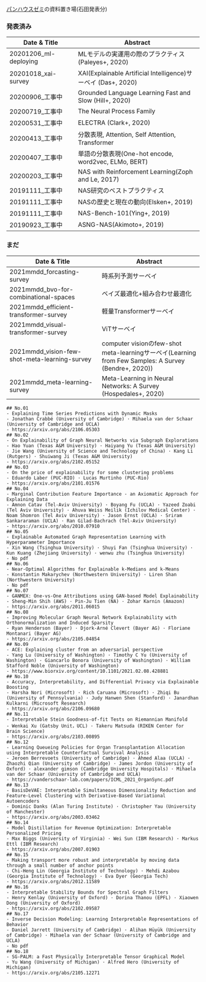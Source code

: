 [パンハウスゼミ](https://twitter.com/breadhouse_semi)の資料置き場(石田発表分)

### 発表済み
|Date & Title|Abstract|
|---|---|
|20201206_ml-deploying|MLモデルの実運用の際のプラクティス (Paleyes+, 2020)|
|20201018_xai-survey|XAI(Explainable Artificial Intelligence)サーベイ (Das+, 2020)|
|20200906_工事中|Grounded Language Learning Fast and Slow (Hill+, 2020)|
|20200719_工事中|The Neural Process Family|
|20200531_工事中|ELECTRA (Clark+, 2020)|
|20200413_工事中|分散表現, Attention, Self Attention, Transformer|
|20200407_工事中|単語の分散表現(One-hot encode, word2vec, ELMo, BERT)|
|20200203_工事中|NAS with Reinforcement Learning(Zoph and Le, 2017)|
|20191111_工事中|NAS研究のベストプラクティス|
|20191111_工事中|NASの歴史と現在の動向(Elsken+, 2019)|
|20191111_工事中|NAS-Bench-101(Ying+, 2019)|
|20190923_工事中|ASNG-NAS(Akimoto+, 2019)|

### まだ
|Date & Title|Abstract|
|---|---|
|2021mmdd_forcasting-survey|時系列予測サーベイ|
|2021mmdd_bvo-for-combinational-spaces|ベイズ最適化+組み合わせ最適化|
|2021mmdd_efficient-transformer-survey|軽量Transformerサーベイ|
|2021mmdd_visual-transformer-survey|ViTサーベイ|
|2021mmdd_vision-few-shot-meta-learning-survey|computer visionのfew-shot meta-learningサーベイ(Learning from Few Samples: A Survey (Bendre+, 2020))|
|2021mmdd_meta-learning-survey|Meta-Learning in Neural Networks: A Survey (Hospedales+, 2020)|

```
## No.01
- Explaining Time Series Predictions with Dynamic Masks
- Jonathan Crabbé (University of Cambridge) · Mihaela van der Schaar (University of Cambridge and UCLA)
- https://arxiv.org/abs/2106.05303
## No.02
- On Explainability of Graph Neural Networks via Subgraph Explorations
- Hao Yuan (Texas A&M University) · Haiyang Yu (Texas A&M University) · Jie Wang (University of Science and Technology of China) · Kang Li (Rutgers) · Shuiwang Ji (Texas A&M University)
- https://arxiv.org/abs/2102.05152
## No.03
- On the price of explainability for some clustering problems
- Eduardo Laber (PUC-RIO) · Lucas Murtinho (PUC-Rio)
- https://arxiv.org/abs/2101.01576
## No.04
- Marginal Contribution Feature Importance - an Axiomatic Approach for Explaining Data
- Amnon Catav (Tel-Aviv University) · Boyang Fu (UCLA) · Yazeed Zoabi (Tel Aviv University) · Ahuva Weiss Meilik (Ichilov Medical Center) · Noam Shomron (Tel Aviv University) · Jason Ernst (UCLA) · Sriram Sankararaman (UCLA) · Ran Gilad-Bachrach (Tel-Aviv University)
- https://arxiv.org/abs/2010.07910
## No.05
- Explainable Automated Graph Representation Learning with Hyperparameter Importance
- Xin Wang (Tsinghua University) · Shuyi Fan (Tsinghua University) · Kun Kuang (Zhejiang University) · wenwu zhu (Tsinghua University)
- No pdf
## No.06
- Near-Optimal Algorithms for Explainable k-Medians and k-Means
- Konstantin Makarychev (Northwestern University) · Liren Shan (Northwestern University)
- No pdf
## No.07
- GANMEX: One-vs-One Attributions using GAN-based Model Explainability
- Sheng-Min Shih (AWS) · Pin-Ju Tien (NA) · Zohar Karnin (Amazon)
- https://arxiv.org/abs/2011.06015
## No.08
- Improving Molecular Graph Neural Network Explainability with Orthonormalization and Induced Sparsity
- Ryan Henderson (Bayer) · Djork-Arné Clevert (Bayer AG) · Floriane Montanari (Bayer AG)
- https://arxiv.org/abs/2105.04854
## No.09
- ACE: Explaining cluster from an adversarial perspective
- Yang Lu (University of Washington) · Timothy C Yu (University of Washington) · Giancarlo Bonora (University of Washington) · William Stafford Noble (University of Washington)
- https://www.biorxiv.org/content/10.1101/2021.02.08.428881
## No.10
- Accuracy, Interpretability, and Differential Privacy via Explainable Boosting
- Harsha Nori (Microsoft) · Rich Caruana (Microsoft) · Zhiqi Bu (University of Pennsylvania) · Judy Hanwen Shen (Stanford) · Janardhan Kulkarni (Microsoft Research)
- https://arxiv.org/abs/2106.09680
## No.11
- Interpretable Stein Goodness-of-fit Tests on Riemannian Manifold
- Wenkai Xu (Gatsby Unit，UCL) · Takeru Matsuda (RIKEN Center for Brain Science)
- https://arxiv.org/abs/2103.00895
## No.12
- Learning Queueing Policies for Organ Transplantation Allocation using Interpretable Counterfactual Survival Analysis
- Jeroen Berrevoets (University of Cambridge) · Ahmed Alaa (UCLA) · Zhaozhi Qian (University of Cambridge) · James Jordon (University of Oxford) · alexander gimson (Cambridge University Hospitals) · Mihaela van der Schaar (University of Cambridge and UCLA)
- https://vanderschaar-lab.com/papers/ICML_2021_OrganSync.pdf
## No.13
- BasisDeVAE: Interpretable Simultaneous Dimensionality Reduction and Feature-Level Clustering with Derivative-Based Variational Autoencoders
- Dominic Danks (Alan Turing Institute) · Christopher Yau (University of Manchester)
- https://arxiv.org/abs/2003.03462
## No.14
- Model Distillation for Revenue Optimization: Interpretable Personalized Pricing
- Max Biggs (University of Virginia) · Wei Sun (IBM Research) · Markus Ettl (IBM Research)
- https://arxiv.org/abs/2007.01903
## No.15
- Making transport more robust and interpretable by moving data through a small number of anchor points
- Chi-Heng Lin (Georgia Institute of Technology) · Mehdi Azabou (Georgia Institute of Technology) · Eva Dyer (Georgia Tech)
- https://arxiv.org/abs/2012.11589
## No.16
- Interpretable Stability Bounds for Spectral Graph Filters
- Henry Kenlay (University of Oxford) · Dorina Thanou (EPFL) · Xiaowen Dong (University of Oxford)
- https://arxiv.org/abs/2102.09587
## No.17
- Inverse Decision Modeling: Learning Interpretable Representations of Behavior
- Daniel Jarrett (University of Cambridge) · Alihan Hüyük (University of Cambridge) · Mihaela van der Schaar (University of Cambridge and UCLA)
- No pdf
## No.18
- SG-PALM: a Fast Physically Interpretable Tensor Graphical Model
- Yu Wang (University of Michigan) · Alfred Hero (University of Michigan)
- https://arxiv.org/abs/2105.12271
```
